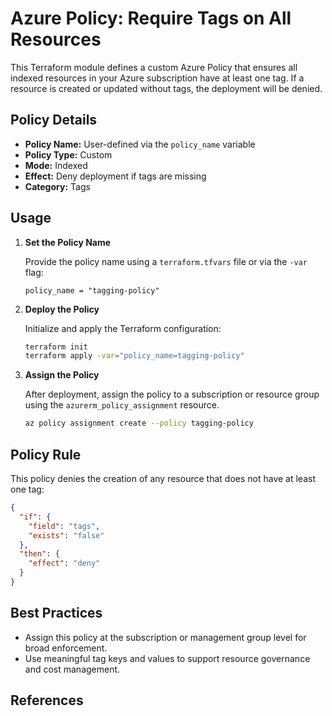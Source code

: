 # Azure Policy: Require Tags on All Resources

This Terraform module defines a custom Azure Policy that ensures all indexed resources in your Azure subscription have at least one tag. If a resource is created or updated without tags, the deployment will be denied.

## Policy Details

- **Policy Name:** User-defined via the `policy_name` variable
- **Policy Type:** Custom
- **Mode:** Indexed
- **Effect:** Deny deployment if tags are missing
- **Category:** Tags

## Usage

1. **Set the Policy Name**

   Provide the policy name using a `terraform.tfvars` file or via the `-var` flag:

   ```hcl
   policy_name = "tagging-policy"
   ```

2. **Deploy the Policy**

   Initialize and apply the Terraform configuration:

   ```sh
   terraform init
   terraform apply -var="policy_name=tagging-policy"
   ```

3. **Assign the Policy**

   After deployment, assign the policy to a subscription or resource group using the `azurerm_policy_assignment` resource.

   ```sh
   az policy assignment create --policy tagging-policy
   ```

## Policy Rule

This policy denies the creation of any resource that does not have at least one tag:

```json
{
  "if": {
    "field": "tags",
    "exists": "false"
  },
  "then": {
    "effect": "deny"
  }
}
```

## Best Practices

- Assign this policy at the subscription or management group level for broad enforcement.
- Use meaningful tag keys and values to support resource governance and cost management.

## References